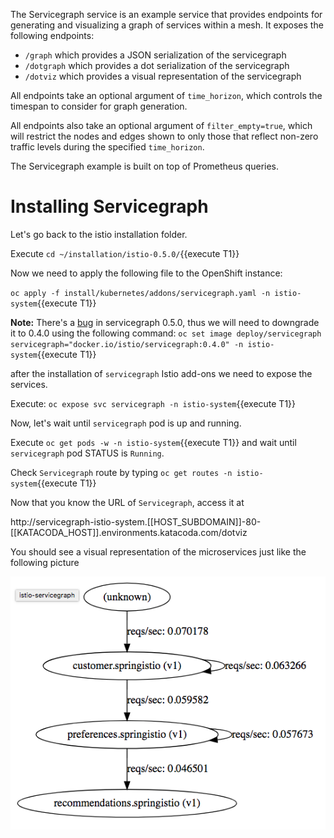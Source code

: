The Servicegraph service is an example service that provides endpoints for generating and visualizing a graph of services within a mesh. It exposes the following endpoints:

- `/graph` which provides a JSON serialization of the servicegraph
- `/dotgraph` which provides a dot serialization of the servicegraph
- `/dotviz` which provides a visual representation of the servicegraph

All endpoints take an optional argument of `time_horizon`, which controls the timespan to consider for graph generation.

All endpoints also take an optional argument of `filter_empty=true`, which will restrict the nodes and edges shown to only those that reflect non-zero traffic levels during the specified `time_horizon`.

The Servicegraph example is built on top of Prometheus queries.

# Installing Servicegraph

Let's go back to the istio installation folder.

Execute `cd ~/installation/istio-0.5.0/`{{execute T1}}

Now we need to apply the following file to the OpenShift instance:

`oc apply -f install/kubernetes/addons/servicegraph.yaml -n istio-system`{{execute T1}}

**Note:** There's a [bug](https://github.com/istio/istio/issues/3015) in servicegraph 0.5.0, thus we will need to downgrade it to 0.4.0 using the following command: `oc set image deploy/servicegraph servicegraph="docker.io/istio/servicegraph:0.4.0" -n istio-system`{{execute T1}}

after the installation of `servicegraph` Istio add-ons we need to expose the services.

Execute: `oc expose svc servicegraph -n istio-system`{{execute T1}}

Now, let's wait until `servicegraph` pod is up and running.

Execute `oc get pods -w -n istio-system`{{execute T1}} and wait until `servicegraph` pod STATUS is `Running`.

Check `Servicegraph` route by typing `oc get routes -n istio-system`{{execute T1}}

Now that you know the URL of `Servicegraph`, access it at  

http://servicegraph-istio-system.[[HOST_SUBDOMAIN]]-80-[[KATACODA_HOST]].environments.katacoda.com/dotviz

You should see a visual representation of the microservices just like the following picture

![](../../assets/monitoring/servicegraph.png)